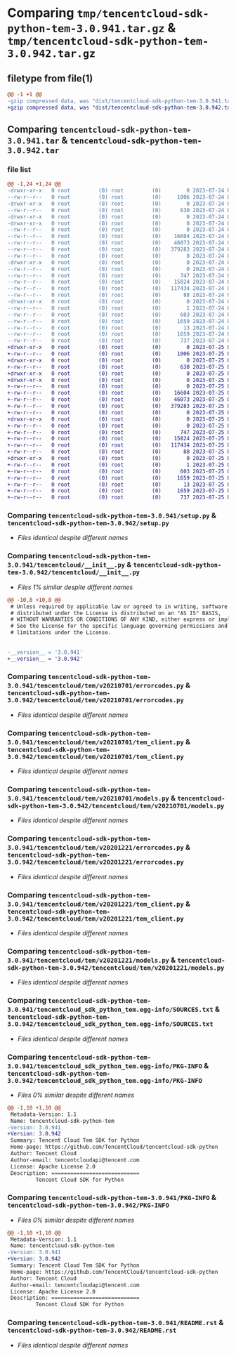 # Comparing `tmp/tencentcloud-sdk-python-tem-3.0.941.tar.gz` & `tmp/tencentcloud-sdk-python-tem-3.0.942.tar.gz`

## filetype from file(1)

```diff
@@ -1 +1 @@
-gzip compressed data, was "dist/tencentcloud-sdk-python-tem-3.0.941.tar", last modified: Mon Jul 24 00:45:34 2023, max compression
+gzip compressed data, was "dist/tencentcloud-sdk-python-tem-3.0.942.tar", last modified: Tue Jul 25 04:27:01 2023, max compression
```

## Comparing `tencentcloud-sdk-python-tem-3.0.941.tar` & `tencentcloud-sdk-python-tem-3.0.942.tar`

### file list

```diff
@@ -1,24 +1,24 @@
-drwxr-xr-x   0 root         (0) root         (0)        0 2023-07-24 00:45:34.000000 tencentcloud-sdk-python-tem-3.0.941/
--rw-r--r--   0 root         (0) root         (0)     1006 2023-07-24 00:45:34.000000 tencentcloud-sdk-python-tem-3.0.941/setup.py
-drwxr-xr-x   0 root         (0) root         (0)        0 2023-07-24 00:45:34.000000 tencentcloud-sdk-python-tem-3.0.941/tencentcloud/
--rw-r--r--   0 root         (0) root         (0)      630 2023-07-24 00:45:34.000000 tencentcloud-sdk-python-tem-3.0.941/tencentcloud/__init__.py
-drwxr-xr-x   0 root         (0) root         (0)        0 2023-07-24 00:45:34.000000 tencentcloud-sdk-python-tem-3.0.941/tencentcloud/tem/
-drwxr-xr-x   0 root         (0) root         (0)        0 2023-07-24 00:45:34.000000 tencentcloud-sdk-python-tem-3.0.941/tencentcloud/tem/v20210701/
--rw-r--r--   0 root         (0) root         (0)        0 2023-07-24 00:45:34.000000 tencentcloud-sdk-python-tem-3.0.941/tencentcloud/tem/v20210701/__init__.py
--rw-r--r--   0 root         (0) root         (0)    16604 2023-07-24 00:45:34.000000 tencentcloud-sdk-python-tem-3.0.941/tencentcloud/tem/v20210701/errorcodes.py
--rw-r--r--   0 root         (0) root         (0)    46073 2023-07-24 00:45:34.000000 tencentcloud-sdk-python-tem-3.0.941/tencentcloud/tem/v20210701/tem_client.py
--rw-r--r--   0 root         (0) root         (0)   379283 2023-07-24 00:45:34.000000 tencentcloud-sdk-python-tem-3.0.941/tencentcloud/tem/v20210701/models.py
--rw-r--r--   0 root         (0) root         (0)        0 2023-07-24 00:45:34.000000 tencentcloud-sdk-python-tem-3.0.941/tencentcloud/tem/__init__.py
-drwxr-xr-x   0 root         (0) root         (0)        0 2023-07-24 00:45:34.000000 tencentcloud-sdk-python-tem-3.0.941/tencentcloud/tem/v20201221/
--rw-r--r--   0 root         (0) root         (0)        0 2023-07-24 00:45:34.000000 tencentcloud-sdk-python-tem-3.0.941/tencentcloud/tem/v20201221/__init__.py
--rw-r--r--   0 root         (0) root         (0)      747 2023-07-24 00:45:34.000000 tencentcloud-sdk-python-tem-3.0.941/tencentcloud/tem/v20201221/errorcodes.py
--rw-r--r--   0 root         (0) root         (0)    15824 2023-07-24 00:45:34.000000 tencentcloud-sdk-python-tem-3.0.941/tencentcloud/tem/v20201221/tem_client.py
--rw-r--r--   0 root         (0) root         (0)   117434 2023-07-24 00:45:34.000000 tencentcloud-sdk-python-tem-3.0.941/tencentcloud/tem/v20201221/models.py
--rw-r--r--   0 root         (0) root         (0)       88 2023-07-24 00:45:34.000000 tencentcloud-sdk-python-tem-3.0.941/setup.cfg
-drwxr-xr-x   0 root         (0) root         (0)        0 2023-07-24 00:45:34.000000 tencentcloud-sdk-python-tem-3.0.941/tencentcloud_sdk_python_tem.egg-info/
--rw-r--r--   0 root         (0) root         (0)        1 2023-07-24 00:45:34.000000 tencentcloud-sdk-python-tem-3.0.941/tencentcloud_sdk_python_tem.egg-info/dependency_links.txt
--rw-r--r--   0 root         (0) root         (0)      603 2023-07-24 00:45:34.000000 tencentcloud-sdk-python-tem-3.0.941/tencentcloud_sdk_python_tem.egg-info/SOURCES.txt
--rw-r--r--   0 root         (0) root         (0)     1659 2023-07-24 00:45:34.000000 tencentcloud-sdk-python-tem-3.0.941/tencentcloud_sdk_python_tem.egg-info/PKG-INFO
--rw-r--r--   0 root         (0) root         (0)       13 2023-07-24 00:45:34.000000 tencentcloud-sdk-python-tem-3.0.941/tencentcloud_sdk_python_tem.egg-info/top_level.txt
--rw-r--r--   0 root         (0) root         (0)     1659 2023-07-24 00:45:34.000000 tencentcloud-sdk-python-tem-3.0.941/PKG-INFO
--rw-r--r--   0 root         (0) root         (0)      737 2023-07-24 00:45:34.000000 tencentcloud-sdk-python-tem-3.0.941/README.rst
+drwxr-xr-x   0 root         (0) root         (0)        0 2023-07-25 04:27:01.000000 tencentcloud-sdk-python-tem-3.0.942/
+-rw-r--r--   0 root         (0) root         (0)     1006 2023-07-25 04:27:01.000000 tencentcloud-sdk-python-tem-3.0.942/setup.py
+drwxr-xr-x   0 root         (0) root         (0)        0 2023-07-25 04:27:01.000000 tencentcloud-sdk-python-tem-3.0.942/tencentcloud/
+-rw-r--r--   0 root         (0) root         (0)      630 2023-07-25 04:27:01.000000 tencentcloud-sdk-python-tem-3.0.942/tencentcloud/__init__.py
+drwxr-xr-x   0 root         (0) root         (0)        0 2023-07-25 04:27:01.000000 tencentcloud-sdk-python-tem-3.0.942/tencentcloud/tem/
+drwxr-xr-x   0 root         (0) root         (0)        0 2023-07-25 04:27:01.000000 tencentcloud-sdk-python-tem-3.0.942/tencentcloud/tem/v20210701/
+-rw-r--r--   0 root         (0) root         (0)        0 2023-07-25 04:27:01.000000 tencentcloud-sdk-python-tem-3.0.942/tencentcloud/tem/v20210701/__init__.py
+-rw-r--r--   0 root         (0) root         (0)    16604 2023-07-25 04:27:01.000000 tencentcloud-sdk-python-tem-3.0.942/tencentcloud/tem/v20210701/errorcodes.py
+-rw-r--r--   0 root         (0) root         (0)    46073 2023-07-25 04:27:01.000000 tencentcloud-sdk-python-tem-3.0.942/tencentcloud/tem/v20210701/tem_client.py
+-rw-r--r--   0 root         (0) root         (0)   379283 2023-07-25 04:27:01.000000 tencentcloud-sdk-python-tem-3.0.942/tencentcloud/tem/v20210701/models.py
+-rw-r--r--   0 root         (0) root         (0)        0 2023-07-25 04:27:01.000000 tencentcloud-sdk-python-tem-3.0.942/tencentcloud/tem/__init__.py
+drwxr-xr-x   0 root         (0) root         (0)        0 2023-07-25 04:27:01.000000 tencentcloud-sdk-python-tem-3.0.942/tencentcloud/tem/v20201221/
+-rw-r--r--   0 root         (0) root         (0)        0 2023-07-25 04:27:01.000000 tencentcloud-sdk-python-tem-3.0.942/tencentcloud/tem/v20201221/__init__.py
+-rw-r--r--   0 root         (0) root         (0)      747 2023-07-25 04:27:01.000000 tencentcloud-sdk-python-tem-3.0.942/tencentcloud/tem/v20201221/errorcodes.py
+-rw-r--r--   0 root         (0) root         (0)    15824 2023-07-25 04:27:01.000000 tencentcloud-sdk-python-tem-3.0.942/tencentcloud/tem/v20201221/tem_client.py
+-rw-r--r--   0 root         (0) root         (0)   117434 2023-07-25 04:27:01.000000 tencentcloud-sdk-python-tem-3.0.942/tencentcloud/tem/v20201221/models.py
+-rw-r--r--   0 root         (0) root         (0)       88 2023-07-25 04:27:01.000000 tencentcloud-sdk-python-tem-3.0.942/setup.cfg
+drwxr-xr-x   0 root         (0) root         (0)        0 2023-07-25 04:27:01.000000 tencentcloud-sdk-python-tem-3.0.942/tencentcloud_sdk_python_tem.egg-info/
+-rw-r--r--   0 root         (0) root         (0)        1 2023-07-25 04:27:01.000000 tencentcloud-sdk-python-tem-3.0.942/tencentcloud_sdk_python_tem.egg-info/dependency_links.txt
+-rw-r--r--   0 root         (0) root         (0)      603 2023-07-25 04:27:01.000000 tencentcloud-sdk-python-tem-3.0.942/tencentcloud_sdk_python_tem.egg-info/SOURCES.txt
+-rw-r--r--   0 root         (0) root         (0)     1659 2023-07-25 04:27:01.000000 tencentcloud-sdk-python-tem-3.0.942/tencentcloud_sdk_python_tem.egg-info/PKG-INFO
+-rw-r--r--   0 root         (0) root         (0)       13 2023-07-25 04:27:01.000000 tencentcloud-sdk-python-tem-3.0.942/tencentcloud_sdk_python_tem.egg-info/top_level.txt
+-rw-r--r--   0 root         (0) root         (0)     1659 2023-07-25 04:27:01.000000 tencentcloud-sdk-python-tem-3.0.942/PKG-INFO
+-rw-r--r--   0 root         (0) root         (0)      737 2023-07-25 04:27:01.000000 tencentcloud-sdk-python-tem-3.0.942/README.rst
```

### Comparing `tencentcloud-sdk-python-tem-3.0.941/setup.py` & `tencentcloud-sdk-python-tem-3.0.942/setup.py`

 * *Files identical despite different names*

### Comparing `tencentcloud-sdk-python-tem-3.0.941/tencentcloud/__init__.py` & `tencentcloud-sdk-python-tem-3.0.942/tencentcloud/__init__.py`

 * *Files 1% similar despite different names*

```diff
@@ -10,8 +10,8 @@
 # Unless required by applicable law or agreed to in writing, software
 # distributed under the License is distributed on an "AS IS" BASIS,
 # WITHOUT WARRANTIES OR CONDITIONS OF ANY KIND, either express or implied.
 # See the License for the specific language governing permissions and
 # limitations under the License.
 
 
-__version__ = '3.0.941'
+__version__ = '3.0.942'
```

### Comparing `tencentcloud-sdk-python-tem-3.0.941/tencentcloud/tem/v20210701/errorcodes.py` & `tencentcloud-sdk-python-tem-3.0.942/tencentcloud/tem/v20210701/errorcodes.py`

 * *Files identical despite different names*

### Comparing `tencentcloud-sdk-python-tem-3.0.941/tencentcloud/tem/v20210701/tem_client.py` & `tencentcloud-sdk-python-tem-3.0.942/tencentcloud/tem/v20210701/tem_client.py`

 * *Files identical despite different names*

### Comparing `tencentcloud-sdk-python-tem-3.0.941/tencentcloud/tem/v20210701/models.py` & `tencentcloud-sdk-python-tem-3.0.942/tencentcloud/tem/v20210701/models.py`

 * *Files identical despite different names*

### Comparing `tencentcloud-sdk-python-tem-3.0.941/tencentcloud/tem/v20201221/errorcodes.py` & `tencentcloud-sdk-python-tem-3.0.942/tencentcloud/tem/v20201221/errorcodes.py`

 * *Files identical despite different names*

### Comparing `tencentcloud-sdk-python-tem-3.0.941/tencentcloud/tem/v20201221/tem_client.py` & `tencentcloud-sdk-python-tem-3.0.942/tencentcloud/tem/v20201221/tem_client.py`

 * *Files identical despite different names*

### Comparing `tencentcloud-sdk-python-tem-3.0.941/tencentcloud/tem/v20201221/models.py` & `tencentcloud-sdk-python-tem-3.0.942/tencentcloud/tem/v20201221/models.py`

 * *Files identical despite different names*

### Comparing `tencentcloud-sdk-python-tem-3.0.941/tencentcloud_sdk_python_tem.egg-info/SOURCES.txt` & `tencentcloud-sdk-python-tem-3.0.942/tencentcloud_sdk_python_tem.egg-info/SOURCES.txt`

 * *Files identical despite different names*

### Comparing `tencentcloud-sdk-python-tem-3.0.941/tencentcloud_sdk_python_tem.egg-info/PKG-INFO` & `tencentcloud-sdk-python-tem-3.0.942/tencentcloud_sdk_python_tem.egg-info/PKG-INFO`

 * *Files 0% similar despite different names*

```diff
@@ -1,10 +1,10 @@
 Metadata-Version: 1.1
 Name: tencentcloud-sdk-python-tem
-Version: 3.0.941
+Version: 3.0.942
 Summary: Tencent Cloud Tem SDK for Python
 Home-page: https://github.com/TencentCloud/tencentcloud-sdk-python
 Author: Tencent Cloud
 Author-email: tencentcloudapi@tencent.com
 License: Apache License 2.0
 Description: ============================
         Tencent Cloud SDK for Python
```

### Comparing `tencentcloud-sdk-python-tem-3.0.941/PKG-INFO` & `tencentcloud-sdk-python-tem-3.0.942/PKG-INFO`

 * *Files 0% similar despite different names*

```diff
@@ -1,10 +1,10 @@
 Metadata-Version: 1.1
 Name: tencentcloud-sdk-python-tem
-Version: 3.0.941
+Version: 3.0.942
 Summary: Tencent Cloud Tem SDK for Python
 Home-page: https://github.com/TencentCloud/tencentcloud-sdk-python
 Author: Tencent Cloud
 Author-email: tencentcloudapi@tencent.com
 License: Apache License 2.0
 Description: ============================
         Tencent Cloud SDK for Python
```

### Comparing `tencentcloud-sdk-python-tem-3.0.941/README.rst` & `tencentcloud-sdk-python-tem-3.0.942/README.rst`

 * *Files identical despite different names*

